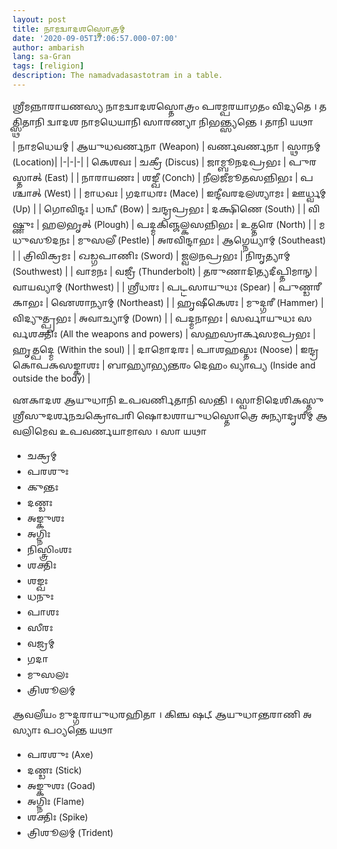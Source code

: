 ```yaml
---
layout: post
title: 𑌨𑌾𑌮𑌦𑍍𑌵𑌾𑌦𑌶𑌸𑍍𑌤𑍋𑌤𑍍𑌰𑌮𑍍
date: '2020-09-05T17:06:57.000-07:00'
author: ambarish
lang: sa-Gran
tags: [religion]
description: The namadvadasastotram in a table.
---
```


𑌶𑍍𑌰𑍀𑌮𑌨𑍍𑌨𑌾𑌰𑌾𑌯𑌣𑌸𑍍𑌯 𑌨𑌾𑌮𑌦𑍍𑌵𑌾𑌦𑌶𑌸𑍍𑌤𑍋𑌤𑍍𑌰𑌂 𑌪𑌰𑌮𑍍𑌪𑌰𑌯𑌾𑌗𑌤𑌂 𑌵𑌿𑌦𑍍𑌯𑌤𑍇 । 𑌤𑌤𑍍𑌸𑍍𑌥𑌿𑌤𑌾𑌨𑌿 𑌦𑍍𑌵𑌾𑌦𑌶 𑌨𑌾𑌮𑌧𑍇𑌯𑌾𑌨𑌿 𑌸𑌾𑌰𑌣𑍍𑌯𑌾 𑌨𑌿𑌭𑌨𑍍𑌤𑍍𑌸𑍍𑌯𑌨𑍍𑌤𑍇 । 𑌤𑌾𑌨𑌿 𑌯𑌥𑌾

| 𑌨𑌾𑌮𑌧𑍇𑌯𑌮𑍍 | 𑌆𑌯𑍁𑌧𑌵𑌰𑍍𑌣𑌨𑌾 <span lang="en-Latn">(Weapon)</span> | 𑌵𑌰𑍍𑌣𑌵𑌰𑍍𑌣𑌨𑌾 | 𑌸𑍍𑌥𑌾𑌨𑌮𑍍 <span lang="en-Latn">(Location)</span>|
|-|-|-|
| 𑌕𑍇𑌶𑌵𑌃 | 𑌚𑌕𑍍𑌰𑍀 <span lang="en-Latn">(Discus)</span> | 𑌜𑌾𑌮𑍍𑌬𑍂𑌨𑌦𑌪𑍍𑌰𑌭𑌃 | 𑌪𑍁𑌰𑌸𑍍𑌤𑌾𑌤𑍍 <span lang="en-Latn">(East)</span> |
| 𑌨𑌾𑌰𑌾𑌯𑌣𑌃 | 𑌶𑌙𑍍𑌖𑍀 <span lang="en-Latn">(Conch)</span> | 𑌨𑍀𑌲𑌜𑍀𑌮𑍂𑌤𑌸𑌨𑍍𑌨𑌿𑌭𑌃 | 𑌪𑌶𑍍𑌚𑌾𑌤𑍍 <span lang="en-Latn">(West)</span> |
| 𑌮𑌾𑌧𑌵𑌃 | 𑌗𑌦𑌾𑌧𑌰𑌃 <span lang="en-Latn">(Mace)</span> | 𑌇𑌨𑍍𑌦𑍀𑌵𑌰𑌦𑌲𑌶𑍍𑌯𑌾𑌮𑌃 | 𑌊𑌰𑍍𑌧𑍍𑌵𑌮𑍍 <span lang="en-Latn">(Up)</span> |
| 𑌗𑍋𑌵𑌿𑌨𑍍𑌦𑌃 | 𑌧𑌨𑍍𑌵𑍀 <span lang="en-Latn">(Bow)</span> | 𑌚𑌨𑍍𑌦𑍍𑌰𑌪𑍍𑌰𑌭𑌃 | 𑌦𑌕𑍍𑌷𑌿𑌣𑍇 <span lang="en-Latn">(South)</span> |
| 𑌵𑌿𑌷𑍍𑌣𑍁𑌃 | 𑌹𑌲𑌭𑍃𑌤𑍍 <span lang="en-Latn">(Plough)</span> | 𑌪𑌦𑍍𑌮𑌕𑌿𑌞𑍍𑌜𑌲𑍍𑌕𑌸𑌨𑍍𑌨𑌿𑌭𑌃 | 𑌉𑌤𑍍𑌤𑌰𑍇 <span lang="en-Latn">(North)</span> |
| 𑌮𑌧𑍁𑌸𑍂𑌦𑌨𑌃 | 𑌮𑍁𑌸𑌲𑍀 <span lang="en-Latn">(Pestle)</span> | 𑌅𑌰𑌵𑌿𑌨𑍍𑌦𑌾𑌭𑌃 | 𑌆𑌗𑍍𑌨𑍇𑌯𑍍𑌯𑌾𑌮𑍍 <span lang="en-Latn">(Southeast)</span> |
| 𑌤𑍍𑌰𑌿𑌵𑌿𑌕𑍍𑌰𑌮𑌃 | 𑌖𑌡𑍍𑌗𑌪𑌾𑌣𑌿𑌃 <span lang="en-Latn">(Sword)</span> | 𑌜𑍍𑌵𑌲𑌨𑌪𑍍𑌰𑌭𑌃 | 𑌨𑌿𑌰𑍃𑌤𑍍𑌯𑌾𑌮𑍍 <span lang="en-Latn">(Southwest)</span> |
| 𑌵𑌾𑌮𑌨𑌃 | 𑌵𑌜𑍍𑌰𑍀 <span lang="en-Latn">(Thunderbolt)</span> | 𑌤𑌰𑍁𑌣𑌾𑌦𑌿𑌤𑍍𑌯𑌦𑍀𑌪𑍍𑌤𑌿𑌮𑌾𑌨𑍍 | 𑌵𑌾𑌯𑌵𑍍𑌯𑌾𑌮𑍍 <span lang="en-Latn">(Northwest)</span> |
| 𑌶𑍍𑌰𑍀𑌧𑌰𑌃 | 𑌪𑌟𑍍𑌟𑌸𑌾𑌯𑍁𑌧𑌃 <span lang="en-Latn">(Spear)</span> | 𑌪𑍁𑌣𑍍𑌡𑌰𑍀𑌕𑌾𑌭𑌃 | 𑌐𑌶𑌾𑌨𑍍𑌯𑌾𑌮𑍍 <span lang="en-Latn">(Northeast)</span> |
| 𑌹𑍃𑌷𑍀𑌕𑍇𑌶𑌃 | 𑌮𑍁𑌦𑍍𑌗𑌰𑍀 <span lang="en-Latn">(Hammer)</span> | 𑌵𑌿𑌦𑍍𑌯𑍁𑌤𑍍𑌪𑍍𑌰𑌭𑌃 | 𑌅𑌵𑌾𑌚𑍍𑌯𑌾𑌮𑍍 <span lang="en-Latn">(Down)</span> |
| 𑌪𑌦𑍍𑌮𑌨𑌾𑌭𑌃 | 𑌸𑌰𑍍𑌵𑌾𑌯𑍁𑌧𑌃 𑌸𑌰𑍍𑌵𑌶𑌕𑍍𑌤𑌿𑌃 <span lang="en-Latn">(All the weapons and powers)</span> | 𑌸𑌹𑌸𑍍𑌰𑌾𑌰𑍍𑌕𑌸𑌮𑌪𑍍𑌰𑌭𑌃 | 𑌹𑍃𑌤𑍍𑌪𑌦𑍍𑌮𑍇 <span lang="en-Latn">(Within the soul)</span> |
| 𑌦𑌾𑌮𑍋𑌦𑌰𑌃 | 𑌪𑌾𑌶𑌹𑌸𑍍𑌤𑌃 <span lang="en-Latn">(Noose)</span> | 𑌇𑌨𑍍𑌦𑍍𑌰𑌕𑍋𑌪𑌕𑌸𑌙𑍍𑌕𑌾𑌶𑌃 | 𑌬𑌾𑌹𑍍𑌯𑌾𑌭𑍍𑌯𑌨𑍍𑌤𑌰𑌂 𑌦𑍇𑌹𑌂 𑌵𑍍𑌯𑌾𑌪𑍍𑌯 <span lang="en-Latn">(Inside and outside the body)</span> |

𑌏𑌕𑌾𑌦𑌶 𑌆𑌯𑍁𑌧𑌾𑌨𑌿 𑌉𑌪𑌵𑌰𑍍𑌣𑌿𑌤𑌾𑌨𑌿 𑌸𑌨𑍍𑌤𑌿 । 𑌸𑍍𑌵𑌾𑌮𑌿𑌦𑍇𑌶𑌿𑌕𑌸𑍍𑌤𑍁 𑌶𑍍𑌰𑍀𑌸𑍁𑌦𑌰𑍍𑌶𑌨𑌚𑌕𑍍𑌰𑍋𑌪𑌰𑌿 𑌷𑍋𑌡𑌶𑌾𑌯𑍁𑌧𑌸𑍍𑌤𑍋𑌤𑍍𑌰𑍇 𑌅𑌨𑍍𑌯𑌾𑌦𑍃𑌶𑍀𑌮𑍍 𑌆𑌵𑌲𑌿𑌮𑍇𑌵 𑌉𑌪𑌵𑌰𑍍𑌣𑌯𑌾𑌮𑌾𑌸 । 𑌸𑌾 𑌯𑌥𑌾
* 𑌚𑌕𑍍𑌰𑌮𑍍
* 𑌪𑌰𑌶𑍁𑌃
* 𑌕𑍁𑌨𑍍𑌤𑌃
* 𑌦𑌣𑍍𑌡𑌃
* 𑌅𑌙𑍍𑌕𑍁𑌶𑌃
* 𑌅𑌗𑍍𑌨𑌿𑌃
* 𑌨𑌿𑌸𑍍𑌤𑍍𑌰𑌿𑌂𑌶𑌃
* 𑌶𑌕𑍍𑌤𑌿𑌃
* 𑌶𑌙𑍍𑌖𑌃
* 𑌧𑌨𑍁𑌃
* 𑌪𑌾𑌶𑌃
* 𑌸𑍀𑌰𑌃
* 𑌵𑌜𑍍𑌰𑌮𑍍
* 𑌗𑌦𑌾
* 𑌮𑍁𑌸𑌲𑌃
* 𑌤𑍍𑌰𑌿𑌶𑍂𑌲𑌮𑍍

𑌆𑌵𑌲𑍀𑌯𑌂 𑌮𑍁𑌦𑍍𑌗𑌰𑌾𑌯𑍁𑌧𑌰𑌹𑌿𑌤𑌾 । 𑌕𑌿𑌞𑍍𑌚 𑌷𑌟𑍍 𑌆𑌯𑍁𑌧𑌾𑌨𑍍𑌤𑌰𑌾𑌣𑌿 𑌅𑌸𑍍𑌯𑌾𑌃 𑌪𑌠𑍍𑌯𑌨𑍍𑌤𑍇 𑌯𑌥𑌾
* 𑌪𑌰𑌶𑍁𑌃 <span lang="en-Latn">(Axe)</span>
* 𑌦𑌣𑍍𑌡𑌃 <span lang="en-Latn">(Stick)</span>
* 𑌅𑌙𑍍𑌕𑍁𑌶𑌃 <span lang="en-Latn">(Goad)</span>
* 𑌅𑌗𑍍𑌨𑌿𑌃 <span lang="en-Latn">(Flame)</span>
* 𑌶𑌕𑍍𑌤𑌿𑌃 <span lang="en-Latn">(Spike)</span>
* 𑌤𑍍𑌰𑌿𑌶𑍂𑌲𑌮𑍍 <span lang="en-Latn">(Trident)</span>
